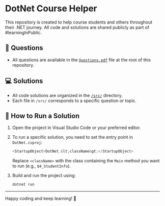 # DotNet Course Helper

This repository is created to help course students and others throughout their .NET journey. All code and solutions are shared publicly as part of #learningInPublic.

## 📄 Questions

- All questions are available in the [`Questions.pdf`](./Questions.pdf) file at the root of this repository.

## 💻 Solutions

- All code solutions are organized in the [`/src/`](./src/) directory.
- Each file in `/src/` corresponds to a specific question or topic.

## 🚀 How to Run a Solution

1. Open the project in Visual Studio Code or your preferred editor.
2. To run a specific solution, you need to set the entry point in `DotNet.csproj`:

   ```cs
   <StartupObject>DotNet.&lt;className&gt;</StartupObject>
   ```

   Replace `<className>` with the class containing the `Main` method you want to run (e.g., `Q4_StudentInfo`).
3. Build and run the project using:

   ```bash
   dotnet run
   ```

---

Happy coding and keep learning! 🎉
